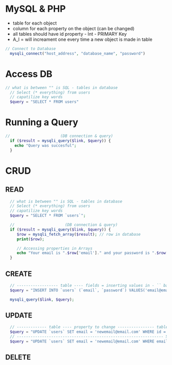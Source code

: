 # MySQL & PHP

- table for each object
- column for each property on the object (can be changed)
- all tables should have id property - Int - PRIMARY Key
- A_I = will increament one every time a new object is made in table

```php
// Connect to Database
  mysqli_connect("host_address", "database_name", "password")
```

# Access DB

```php
// what is between "" is SQL - tables in database
  // Select (* everything) from users
  // capatilize key words
  $query = "SELECT * FROM users"
```

# Running a Query

```php
//                      (DB connection & query)
  if ($result = mysqli_query($link, $query)) {
    echo "Query was succesful";
  }
```

# CRUD

## READ

```php
  // what is between "" is SQL - tables in database
  // Select (* everything) from users
  // capatilize key words
  $query = "SELECT * FROM `users`";

  //                      (DB connection & query)
  if ($result = mysqli_query($link, $query)) {
     $row = mysqli_fetch_array($result); // row in database
     print($row);

     // Accessing properties in Arrays
     echo "Your email is ".$row['email']." and your password is ".$row['password'];
  }
```

## CREATE

```php
  // ------------------ table ---- fields = inserting values in - `` back ticks
  $query = "INSERT INTO `users` (`email`, `password`) VALUES('email@email.com', 'password1234')";

  mysqli_query($link, $query);
```

## UPDATE

```php
  // ------------- table ---- property to change ---------------- table id --- LIMIT will only allow (x)amount updates to occur
  $query = "UPDATE `users` SET email = 'newemail@email.com' WHERE id = 1 LIMIT 1";
  // ---------------------------------------------------------------- Strings needs qoutes, Int not
  $query = "UPDATE `users` SET email = 'newemail@email.com' WHERE email = 'email@email.com' LIMIT 1";
```

## DELETE
